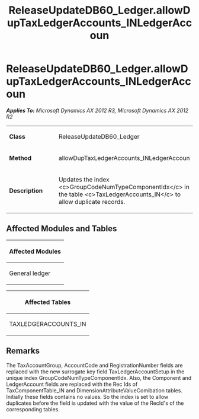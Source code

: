 ﻿---
title: ReleaseUpdateDB60_Ledger.allowDupTaxLedgerAccounts_INLedgerAccoun
TOCTitle: ReleaseUpdateDB60_Ledger.allowDupTaxLedgerAccounts_INLedgerAccoun
ms:assetid: b25852dd-d401-a01b-6789-ae9137ac4c9a
ms:mtpsurl: https://msdn.microsoft.com/en-us/library/JJ736924(v=AX.60)
ms:contentKeyID: 49710608
ms.date: 05/18/2015
mtps_version: v=AX.60
---

# ReleaseUpdateDB60\_Ledger.allowDupTaxLedgerAccounts\_INLedgerAccoun 


_**Applies To:** Microsoft Dynamics AX 2012 R3, Microsoft Dynamics AX 2012 R2_

<table>
<colgroup>
<col style="width: 50%" />
<col style="width: 50%" />
</colgroup>
<tbody>
<tr class="odd">
<td><p><strong>Class</strong></p></td>
<td><p>ReleaseUpdateDB60_Ledger</p></td>
</tr>
<tr class="even">
<td><p><strong>Method</strong></p></td>
<td><p>allowDupTaxLedgerAccounts_INLedgerAccoun</p></td>
</tr>
<tr class="odd">
<td><p><strong>Description</strong></p></td>
<td><p>Updates the index &lt;c&gt;GroupCodeNumTypeComponentIdx&lt;/c&gt; in the table &lt;c&gt;TaxLedgerAccounts_IN&lt;/c&gt; to allow duplicate records.</p></td>
</tr>
</tbody>
</table>


## Affected Modules and Tables

<table>
<colgroup>
<col style="width: 100%" />
</colgroup>
<thead>
<tr class="header">
<th><p>Affected Modules</p></th>
</tr>
</thead>
<tbody>
<tr class="odd">
<td><p>General ledger</p></td>
</tr>
</tbody>
</table>


<table>
<colgroup>
<col style="width: 100%" />
</colgroup>
<thead>
<tr class="header">
<th><p>Affected Tables</p></th>
</tr>
</thead>
<tbody>
<tr class="odd">
<td><p>TAXLEDGERACCOUNTS_IN</p></td>
</tr>
</tbody>
</table>


## Remarks

The TaxAccountGroup, AccountCode and RegistrationNumber fields are replaced with the new surrogate key field TaxLedgerAccountSetup in the unique index GroupCodeNumTypeComponentIdx. Also, the Component and LedgerAccount fields are replaced with the Rec Ids of TaxComponentTable\_IN and DimensionAttributeValueComibation tables. Initially these fields contains no values. So the index is set to allow duplicates before the field is updated with the value of the RecId's of the corresponding tables.

  


